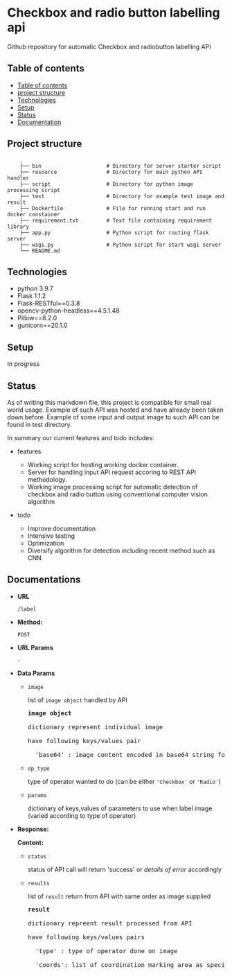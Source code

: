 # Checkbox and radio button labelling api

Github repository for automatic Checkbox and radiobutton labelling API

## Table of contents
* [Table of contents](#Table-of-contents)
* [project structure](#Project-structure)
* [Technologies](#Technologies)
* [Setup](#Setup)
* [Status](#Status)
* [Documentation](#Document)

## Project structure
```
    .
    ├── bin                     # Directory for server starter script
    ├── resource                # Directory for main python API handler
    ├── script                  # Directory for python image processing script
    ├── test                    # Directory for example test image and result
    ├── Dockerfile              # File for running start and run docker constainer
    ├── requirement.txt         # Text file containing requirement library
    ├── app.py                  # Python script for routing flask server
    ├── wsgi.py                 # Python script for start wsgi server
    └── README.md

```

## Technologies
* python 3.9.7
* Flask 1.1.2
* Flask-RESTful==0.3.8
* opencv-python-headless==4.5.1.48
* Pillow==8.2.0
* gunicorn==20.1.0

## Setup

In progress

## Status
As of writing this markdown file, this project is compatible for small real world usage. Example of such API was hosted and have already been taken down before.
Example of some input and output image to such API can be found in test directory.

In summary our current features and todo includes:

* features
    * Working script for hosting working docker container.
    * Server for handling input API request accoring to REST API methodology.
    * Working image processing script for automatic detection of checkbox and radio button using conventional computer vision algorithm

* todo
    * Improve documentation
    * Intensive testing
    * Optimization
    * Diversify algorithm for detection including recent method such as CNN 


## Documentations

* **URL**

  `/label`
  

* **Method:**
  
  `POST`
  
  
*  **URL Params**
 
   `-`


* **Data Params**
 
    * `image`
   
      list of `image object` handled by API
    
      <pre>
      <b>image object</b>   
      
      dictionary represent individual image 
          
      have following keys/values pair
     
        'base64' : image content encoded in base64 string format
      </pre>    
   
   * `op_type`
   
      type of operator wanted to do (can be either `'Checkbox'` or `'Radio'`)
      
   
   * `params`
   
      dictionary of keys,values of parameters to use when label image (varied according to type of operator)
      

* **Response:**

    **Content:**
    
    
    * `status`
    
      status of API call will return 'success' or _details of error_ accordingly
      
    
    * `results`
      
      list of `result` return from API with same order as image supplied
         
      <pre>
      <b>result</b>
          
      dictionary repreent result processed from API 
          
      have following keys/values pairs
      
        'type' : type of operator done on image
         
        'coords': list of coordination marking area as specify by operator type (dictionary consist of x,y,w,h keys)
      </pre>
